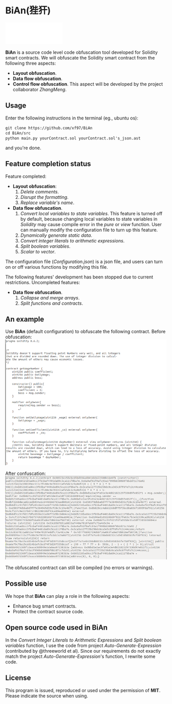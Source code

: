 # BiAn(狴犴)
![logo](BiAnLogo.png)

**BiAn** is a source code level code obfuscation tool developed for Solidity smart contracts. We will obfuscate the Solidity smart contract from the following three aspects:
+ **Layout obfuscation**. 
+ **Data flow obfuscation**. 
+ **Control flow obfuscation**. This aspect will be developed by the project collaborator *ZhangMeng*.

## Usage
Enter the following instructions in the terminal (eg., ubuntu os):
```
git clone https://github.com/xf97/BiAn
cd BiAn/src
python main.py yourContract.sol yourContract.sol's_json.ast
```
and you're done.

## Feature completion status
Feature completed:
+ **Layout obfuscation**:
    1. *Delete comments*.
    2. *Disrupt the formatting*.
    3. *Replace variable's name*.
+ **Data flow obfuscation**.
    1. *Convert local variables to state variables*. This feature is turned off by default, because changing local variables to state variables in *Solidity* may cause compile error in the *pure* or *view* function. User can manually modify the configuration file to turn up this feature.
    2. *Dynamically generate static data*.
    3. *Convert integer literals to arithmetic expressions*.
    4. *Split boolean variables*.
    5. *Scalar to vector*.

The configuration file (*Configuration.json*) is a json file, and users can turn on or off various functions by modifying this file.

The following features' development has been stopped due to current restrictions. Uncompleted features:
+ **Data flow obfuscation**.
    1. *Collapse and merge arrays*.
    2. *Split functions and contracts*.

## An example
Use **BiAn** (default configuration) to obfuscate the following contract.
Before obfuscation:
![beforeConfuse](beforeConfuse.png)

After confuscation:
![afterConfuse](afterConfuse.png)

The obfuscated contract can still be compiled (no errors or warnings).

## Possible use 
We hope that **BiAn** can play a role in the following aspects:
+ Enhance bug smart contracts.
+ Protect the contract source code.

## Open source code used in **BiAn**
In the *Convert Integer Literals to Arithmetic Expressions* and *Split boolean variables* function, I use the code from project *Auto-Generate-Expression* (contributed by @threeworld et al). Since our requirements do not exactly match the project *Auto-Generate-Expression*'s function, I rewrite some code.

## License
This program is issued, reproduced or used under the permission of **MIT**. Please indicate the source when using.
